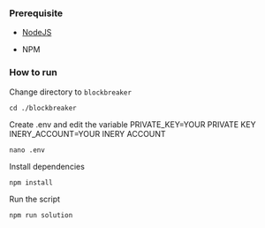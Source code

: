 ### Prerequisite

- [NodeJS](https://nodejs.org/en/)

- NPM



### How to run

Change directory to ```blockbreaker```

```shell
cd ./blockbreaker
```

Create .env and edit the variable
PRIVATE_KEY=YOUR PRIVATE KEY
INERY_ACCOUNT=YOUR INERY ACCOUNT

```shell
nano .env
```

Install dependencies

```shell
npm install
```

Run the script

```
npm run solution
```
